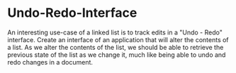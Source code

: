# Undo-Redo-Interface
An interesting use-case of a linked list is to track edits in a "Undo - Redo" interface. 
Create an interface of an application that will alter the contents of a list. 
As we alter the contents of the list, we should be able to retrieve the previous state of the list as we change it, much like being able to undo and redo changes in a document.
